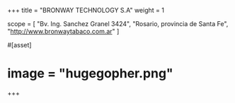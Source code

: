 +++
title = "BRONWAY TECHNOLOGY S.A"
weight = 1

scope = [
  "Bv. Ing. Sanchez Granel 3424",
  "Rosario, provincia de Santa Fe",
  "http://www.bronwaytabaco.com.ar"
]

#[asset]
#  image = "hugegopher.png"
+++